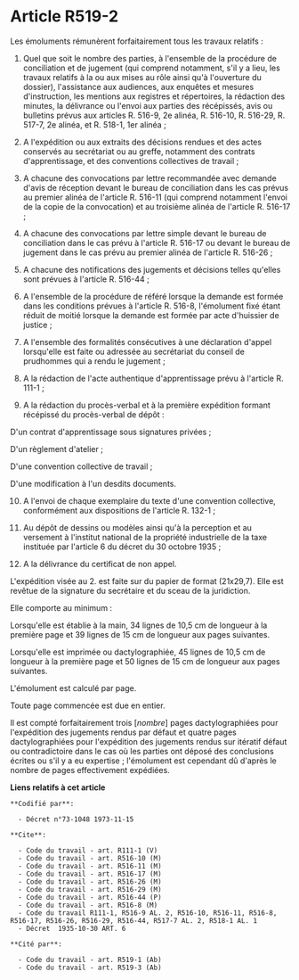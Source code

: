 # Article R519-2

Les émoluments rémunèrent forfaitairement tous les travaux relatifs :

1. Quel que soit le nombre des parties, à l'ensemble de la procédure de conciliation et de jugement (qui comprend notamment,
s'il y a lieu, les travaux relatifs à la ou aux mises au rôle ainsi qu'à l'ouverture du dossier), l'assistance aux audiences,
aux enquêtes et mesures d'instruction, les mentions aux registres et répertoires, la rédaction des minutes, la délivrance ou
l'envoi aux parties des récépissés, avis ou bulletins prévus aux articles R. 516-9, 2e alinéa, R. 516-10, R. 516-29, R.
517-7, 2e alinéa, et R. 518-1, 1er alinéa ;

2. A l'expédition ou aux extraits des décisions rendues et des actes conservés au secrétariat ou au greffe, notamment des
contrats d'apprentissage, et des conventions collectives de travail ;

3. A chacune des convocations par lettre recommandée avec demande d'avis de réception devant le bureau de conciliation dans
les cas prévus au premier alinéa de l'article R. 516-11 (qui comprend notamment l'envoi de la copie de la convocation) et au
troisième alinéa de l'article R. 516-17 ;

4. A chacune des convocations par lettre simple devant le bureau de conciliation dans le cas prévu à l'article R. 516-17 ou
devant le bureau de jugement dans le cas prévu au premier alinéa de l'article R. 516-26 ;

5. A chacune des notifications des jugements et décisions telles qu'elles sont prévues à l'article R. 516-44 ;

6. A l'ensemble de la procédure de référé lorsque la demande est formée dans les conditions prévues à l'article R. 516-8,
l'émolument fixé étant réduit de moitié lorsque la demande est formée par acte d'huissier de justice ;

7. A l'ensemble des formalités consécutives à une déclaration d'appel lorsqu'elle est faite ou adressée au secrétariat du
conseil de prudhommes qui a rendu le jugement ;

8. A la rédaction de l'acte authentique d'apprentissage prévu à l'article R. 111-1 ;

9. A la rédaction du procès-verbal et à la première expédition formant récépissé du procès-verbal de dépôt :

D'un contrat d'apprentissage sous signatures privées ;

D'un règlement d'atelier ;

D'une convention collective de travail ;

D'une modification à l'un desdits documents.

10. A l'envoi de chaque exemplaire du texte d'une convention collective, conformément aux dispositions de l'article R.
132-1 ;

11. Au dépôt de dessins ou modèles ainsi qu'à la perception et au versement à l'institut national de la propriété
industrielle de la taxe instituée par l'article 6 du décret du 30 octobre 1935 ;

12. A la délivrance du certificat de non appel.

L'expédition visée au 2. est faite sur du papier de format (21x29,7). Elle est revêtue de la signature du secrétaire et du
sceau de la juridiction.

Elle comporte au minimum :

Lorsqu'elle est établie à la main, 34 lignes de 10,5 cm de longueur à la première page et 39 lignes de 15 cm de longueur aux
pages suivantes.

Lorsqu'elle est imprimée ou dactylographiée, 45 lignes de 10,5 cm de longueur à la première page et 50 lignes de 15 cm de
longueur aux pages suivantes.

L'émolument est calculé par page.

Toute page commencée est due en entier.

Il est compté forfaitairement trois [*nombre*] pages dactylographiées pour l'expédition des jugements rendus par défaut et
quatre pages dactylographiées pour l'expédition des jugements rendus sur itératif défaut ou contradictoire dans le cas où les
parties ont déposé des conclusions écrites ou s'il y a eu expertise ; l'émolument est cependant dû d'après le nombre de pages
effectivement expédiées.

**Liens relatifs à cet article**

	**Codifié par**:

	  - Décret n°73-1048 1973-11-15

	**Cite**:

	  - Code du travail - art. R111-1 (V)
	  - Code du travail - art. R516-10 (M)
	  - Code du travail - art. R516-11 (M)
	  - Code du travail - art. R516-17 (M)
	  - Code du travail - art. R516-26 (M)
	  - Code du travail - art. R516-29 (M)
	  - Code du travail - art. R516-44 (P)
	  - Code du travail - art. R516-8 (M)
	  - Code du travail R111-1, R516-9 AL. 2, R516-10, R516-11, R516-8, R516-17, R516-26, R516-29, R516-44, R517-7 AL. 2, R518-1 AL. 1
	  - Décret  1935-10-30 ART. 6

	**Cité par**:

	  - Code du travail - art. R519-1 (Ab)
	  - Code du travail - art. R519-3 (Ab)
